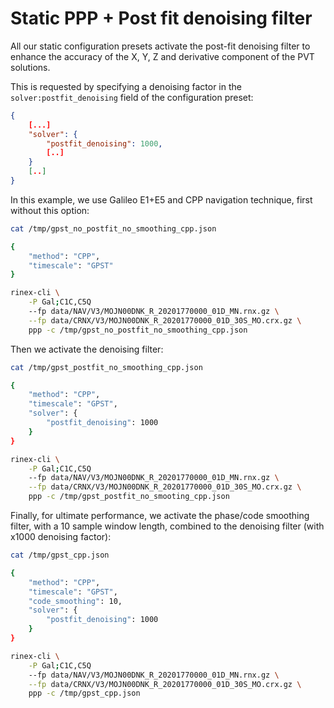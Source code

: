 Static PPP + Post fit denoising filter
======================================

All our static configuration presets activate the post-fit denoising filter
to enhance the accuracy of the X, Y, Z and derivative component of the PVT solutions.

This is requested by specifying a denoising factor in the `solver:postfit_denoising` field of the configuration preset:

```json
{
    [...]
    "solver": {
        "postfit_denoising": 1000,
        [..]
    }
    [..]
}
```

In this example, we use Galileo E1+E5 and CPP navigation technique, first without this option:

```bash
cat /tmp/gpst_no_postfit_no_smoothing_cpp.json

{
    "method": "CPP",
    "timescale": "GPST"
}

rinex-cli \
    -P Gal;C1C,C5Q
    --fp data/NAV/V3/MOJN00DNK_R_20201770000_01D_MN.rnx.gz \
    --fp data/CRNX/V3/MOJN00DNK_R_20201770000_01D_30S_MO.crx.gz \
    ppp -c /tmp/gpst_no_postfit_no_smoothing_cpp.json
```

Then we activate the denoising filter:

```bash
cat /tmp/gpst_postfit_no_smoothing_cpp.json

{
    "method": "CPP",
    "timescale": "GPST",
    "solver": {
        "postfit_denoising": 1000
    }
}

rinex-cli \
    -P Gal;C1C,C5Q
    --fp data/NAV/V3/MOJN00DNK_R_20201770000_01D_MN.rnx.gz \
    --fp data/CRNX/V3/MOJN00DNK_R_20201770000_01D_30S_MO.crx.gz \
    ppp -c /tmp/gpst_postfit_no_smooting_cpp.json
```

Finally, for ultimate performance, we activate the phase/code smoothing filter, with a 10 sample window length, combined to the denoising filter (with x1000 denoising factor):

```bash
cat /tmp/gpst_cpp.json

{
    "method": "CPP",
    "timescale": "GPST",
    "code_smoothing": 10,
    "solver": {
        "postfit_denoising": 1000
    }
}

rinex-cli \
    -P Gal;C1C,C5Q
    --fp data/NAV/V3/MOJN00DNK_R_20201770000_01D_MN.rnx.gz \
    --fp data/CRNX/V3/MOJN00DNK_R_20201770000_01D_30S_MO.crx.gz \
    ppp -c /tmp/gpst_cpp.json
```
